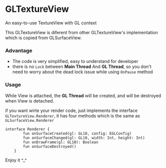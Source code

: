# GLTextureView
 An easy-to-use TextureView with GL context

This GLTextureView is diferent from other GLTextureView's implementation which is copied from GLSurfaceView.

### Advantage

* The code is very simplified, easy to understand for developer
* there is no ```Lock``` between **Main Thread** And **GL Thread**, so you don't need to worry about the dead lock issue while using ```OnPause``` method

### Usage
While View is attached, the **GL Thread** will be created, and will be destroyed when View is detached.

if you want wirte your render code, just implements the interface ```GLTextureView.Renderer```, it has four methods which is the same as ```GLSurfaceView.Renderer```

```
interface Renderer {
        fun onSurfaceCreated(gl: GL10, config: EGLConfig)
        fun onSurfaceChanged(gl: GL10, width: Int, height: Int)
        fun onDrawFrame(gl: GL10): Boolean
        fun onSurfaceDestroyed()
    }
```

Enjoy it ^_^

